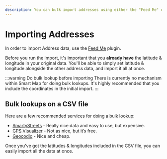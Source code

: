 ```yaml
---
description: You can bulk import addresses using either the "Feed Me" or "Import" plugin. Here's how to generate coordinates before running the import...
---
```


# Importing Addresses

In order to import Address data, use the [Feed Me](https://plugins.craftcms.com/feed-me) plugin.

Before you run the import, it's important that you **already have** the latitude & longitude in your original data. You'll be able to simply set latitude & longitude alongside the other address data, and import it all at once.

:::warning Do bulk lookup before importing
There is currently no mechanism within Smart Map for doing bulk lookups. It's highly recommended that you include the coordinates in the initial import.
:::

## Bulk lookups on a CSV file

Here are a few recommended services for doing a bulk lookup:

 - [SmartyStreets](https://smartystreets.com) - Really nice data and easy to use, but expensive.
 - [GPS Visualizer](https://www.gpsvisualizer.com/geocoder/) - Not as nice, but it’s free.
 - [Geocodio](https://www.geocod.io) - Nice and cheap.

Once you've got the latitudes & longitudes included in the CSV file, you can easily import all the data at once.
